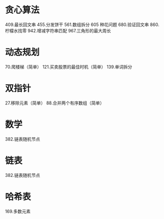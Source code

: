 # 贪心算法
409.最长回文串
455.分发饼干
561.数组拆分
605 种花问题
680.验证回文串
860.柠檬水找零
942.增减字符串匹配
967.三角形的最大周长

# 动态规划
70.爬楼梯（简单）
121.买卖股票的最佳时机（简单）
139.单词拆分

# 双指针
27.移除元素（简单）
88.合并两个有序数组（简单）

# 数学
382.链表随机节点

# 链表
382.链表随机节点

# 哈希表
169.多数元素